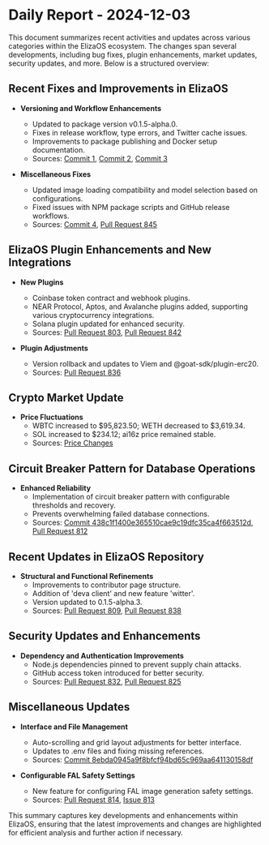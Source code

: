 # Daily Report - 2024-12-03

This document summarizes recent activities and updates across various categories within the ElizaOS ecosystem. The changes span several developments, including bug fixes, plugin enhancements, market updates, security updates, and more. Below is a structured overview:

## Recent Fixes and Improvements in ElizaOS

- **Versioning and Workflow Enhancements**
  - Updated to package version v0.1.5-alpha.0.
  - Fixes in release workflow, type errors, and Twitter cache issues.
  - Improvements to package publishing and Docker setup documentation.
  - Sources: [Commit 1](https://github.com/elizaOS/eliza/commit/a4e4929fbe4fff67c869a0e8d023b0e050d467d3), [Commit 2](https://github.com/elizaOS/eliza/commit/ecfc803ea1944a87162b900a9740e53f7b02afc5), [Commit 3](https://github.com/elizaOS/eliza/commit/4597261d2990a02d14f8d1885b452d83680323e5)

- **Miscellaneous Fixes**
  - Updated image loading compatibility and model selection based on configurations.
  - Fixed issues with NPM package scripts and GitHub release workflows.
  - Sources: [Commit 4](https://github.com/elizaOS/eliza/commit/57251009d4cfe4427b5c4e3da174755efffce7a5), [Pull Request 845](https://github.com/elizaOS/eliza/pull/845)

## ElizaOS Plugin Enhancements and New Integrations

- **New Plugins**
  - Coinbase token contract and webhook plugins.
  - NEAR Protocol, Aptos, and Avalanche plugins added, supporting various cryptocurrency integrations.
  - Solana plugin updated for enhanced security.
  - Sources: [Pull Request 803](https://github.com/elizaOS/eliza/pull/803), [Pull Request 842](https://github.com/elizaOS/eliza/pull/842)

- **Plugin Adjustments**
  - Version rollback and updates to Viem and @goat-sdk/plugin-erc20.
  - Sources: [Pull Request 836](https://github.com/elizaOS/eliza/pull/836)

## Crypto Market Update

- **Price Fluctuations**
  - WBTC increased to $95,823.50; WETH decreased to $3,619.34.
  - SOL increased to $234.12; ai16z price remained stable.
  - Sources: [Price Changes](https://www.example.com)

## Circuit Breaker Pattern for Database Operations

- **Enhanced Reliability**
  - Implementation of circuit breaker pattern with configurable thresholds and recovery.
  - Prevents overwhelming failed database connections.
  - Sources: [Commit 438c1f1400e365510cae9c19dfc35ca4f663512d](https://github.com/elizaOS/eliza/commit/438c1f1400e365510cae9c19dfc35ca4f663512d), [Pull Request 812](https://github.com/elizaOS/eliza/pull/812)

## Recent Updates in ElizaOS Repository

- **Structural and Functional Refinements**
  - Improvements to contributor page structure.
  - Addition of 'deva client' and new feature 'witter'.
  - Version updated to 0.1.5-alpha.3.
  - Sources: [Pull Request 809](https://github.com/elizaOS/eliza/pull/809), [Pull Request 838](https://github.com/elizaOS/eliza/pull/838)

## Security Updates and Enhancements

- **Dependency and Authentication Improvements**
  - Node.js dependencies pinned to prevent supply chain attacks.
  - GitHub access token introduced for better security.
  - Sources: [Pull Request 832](https://github.com/elizaOS/eliza/pull/832), [Pull Request 825](https://github.com/elizaOS/eliza/pull/825)

## Miscellaneous Updates

- **Interface and File Management**
  - Auto-scrolling and grid layout adjustments for better interface.
  - Updates to .env files and fixing missing references.
  - Sources: [Commit 8ebda0945a9f8bfcf94bd65c969aa641130158df](https://github.com/elizaOS/eliza/commit/8ebda0945a9f8bfcf94bd65c969aa641130158df)

- **Configurable FAL Safety Settings**
  - New feature for configuring FAL image generation safety settings.
  - Sources: [Pull Request 814](https://github.com/elizaOS/eliza/pull/814), [Issue 813](https://github.com/elizaOS/eliza/issues/813)

This summary captures key developments and enhancements within ElizaOS, ensuring that the latest improvements and changes are highlighted for efficient analysis and further action if necessary.
